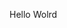 Hello Wolrd




















































































































































































































































































































































































































































































































































































































































































































































































































































































































































































































































































































































































































































































































































































































































































































































































































































































































































































































































































































































































































































































































































































































































































































































































































































































































































































































































































































































































































































































































































































































































































































































































































































































































































































































































































































































































































































































































































































































































































































































































































































































































































































































































































































































































